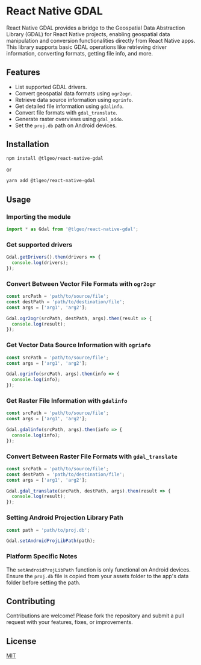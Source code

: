 # React Native GDAL

React Native GDAL provides a bridge to the Geospatial Data Abstraction Library (GDAL) for React Native projects, enabling geospatial data manipulation and conversion functionalities directly from React Native apps. This library supports basic GDAL operations like retrieving driver information, converting formats, getting file info, and more.

## Features

- List supported GDAL drivers.
- Convert geospatial data formats using `ogr2ogr`.
- Retrieve data source information using `ogrinfo`.
- Get detailed file information using `gdalinfo`.
- Convert file formats with `gdal_translate`.
- Generate raster overviews using `gdal_addo`.
- Set the `proj.db` path on Android devices.

## Installation

```bash
npm install @tlgeo/react-native-gdal
```
or
```bash
yarn add @tlgeo/react-native-gdal
```

## Usage
### Importing the module
```JavaScript
import * as Gdal from '@tlgeo/react-native-gdal';
```
### Get supported drivers
```JavaScript
Gdal.getDrivers().then(drivers => {
  console.log(drivers);
});
```
### Convert Between Vector File Formats with <code>ogr2ogr</code>
```JavaScript
const srcPath = 'path/to/source/file';
const destPath = 'path/to/destination/file';
const args = ['arg1', 'arg2'];

Gdal.ogr2ogr(srcPath, destPath, args).then(result => {
  console.log(result);
});
```
### Get Vector Data Source Information with `ogrinfo`
```JavaScript
const srcPath = 'path/to/source/file';
const args = ['arg1', 'arg2'];

Gdal.ogrinfo(srcPath, args).then(info => {
  console.log(info);
});
```
### Get Raster File Information with `gdalinfo`
```JavaScript
const srcPath = 'path/to/source/file';
const args = ['arg1', 'arg2'];

Gdal.gdalinfo(srcPath, args).then(info => {
  console.log(info);
});
```
### Convert Between Raster File Formats with `gdal_translate`
```JavaScript
const srcPath = 'path/to/source/file';
const destPath = 'path/to/destination/file';
const args = ['arg1', 'arg2'];

Gdal.gdal_translate(srcPath, destPath, args).then(result => {
  console.log(result);
});
```
### Setting Android Projection Library Path
```JavaScript
const path = 'path/to/proj.db';

Gdal.setAndroidProjLibPath(path);
```
### Platform Specific Notes
The <code>setAndroidProjLibPath</code> function is only functional on Android devices. Ensure the <code>proj.db</code> file is copied from your assets folder to the app's data folder before setting the path.

## Contributing
Contributions are welcome! Please fork the repository and submit a pull request with your features, fixes, or improvements.

## License
[MIT](https://mit-license.org/)